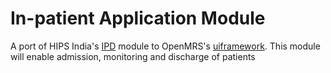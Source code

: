 # In-patient Application Module
A port of HIPS India's [IPD](https://github.com/hispindia/his-ipd) module to OpenMRS's [uiframework](https://github.com/openmrs/openmrs-module-uiframework). This module will enable admission, monitoring and discharge of patients
